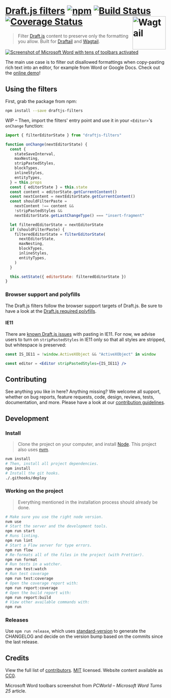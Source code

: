 # [Draft.js filters](https://thibaudcolas.github.io/draftjs-filters/) [![npm](https://img.shields.io/npm/v/draftjs-filters.svg?style=flat-square)](https://www.npmjs.com/package/draftjs-filters) [![Build Status](https://travis-ci.org/thibaudcolas/draftjs-filters.svg?branch=master)](https://travis-ci.org/thibaudcolas/draftjs-filters) [![Coverage Status](https://coveralls.io/repos/github/thibaudcolas/draftjs-filters/badge.svg)](https://coveralls.io/github/thibaudcolas/draftjs-filters) [<img src="https://cdn.rawgit.com/springload/awesome-wagtail/ac912cc661a7099813f90545adffa6bb3e75216c/logo.svg" width="104" align="right" alt="Wagtail">](https://wagtail.io/)

> Filter [Draft.js](https://facebook.github.io/draft-js/) content to preserve only the formatting you allow. Built for [Draftail](https://github.com/springload/draftail) and [Wagtail](https://github.com/wagtail/wagtail).

[![Screenshot of Microsoft Word with tens of toolbars activated](https://thibaudcolas.github.io/draftjs-filters/word-toolbars-overload.jpg)](https://thibaudcolas.github.io/draftjs-filters)

The main use case is to filter out disallowed formattings when copy-pasting rich text into an editor, for example from Word or Google Docs. Check out the [online demo](https://thibaudcolas.github.io/draftjs-filters)!

## Using the filters

First, grab the package from npm:

```sh
npm install --save draftjs-filters
```

WIP – Then, import the filters' entry point and use it in your `<Editor>`'s `onChange` function:

```js
import { filterEditorState } from "draftjs-filters"

function onChange(nextEditorState) {
  const {
    stateSaveInterval,
    maxNesting,
    stripPastedStyles,
    blockTypes,
    inlineStyles,
    entityTypes,
  } = this.props
  const { editorState } = this.state
  const content = editorState.getCurrentContent()
  const nextContent = nextEditorState.getCurrentContent()
  const shouldFilterPaste =
    nextContent !== content &&
    !stripPastedStyles &&
    nextEditorState.getLastChangeType() === "insert-fragment"

  let filteredEditorState = nextEditorState
  if (shouldFilterPaste) {
    filteredEditorState = filterEditorState(
      nextEditorState,
      maxNesting,
      blockTypes,
      inlineStyles,
      entityTypes,
    )
  }

  this.setState({ editorState: filteredEditorState })
}
```

### Browser support and polyfills

The Draft.js filters follow the browser support targets of Draft.js. Be sure to have a look at the [Draft.js required polyfills](https://facebook.github.io/draft-js/docs/advanced-topics-issues-and-pitfalls).

#### IE11

There are [known Draft.js issues](https://github.com/facebook/draft-js/issues/986) with pasting in IE11. For now, we advise users to turn on `stripPastedStyles` in IE11 only so that all styles are stripped, but whitespace is preserved:

```jsx
const IS_IE11 = !window.ActiveXObject && "ActiveXObject" in window

const editor = <Editor stripPastedStyles={IS_IE11} />
```

## Contributing

See anything you like in here? Anything missing? We welcome all support, whether on bug reports, feature requests, code, design, reviews, tests, documentation, and more. Please have a look at our [contribution guidelines](.github/CONTRIBUTING.md).

## Development

### Install

> Clone the project on your computer, and install [Node](https://nodejs.org). This project also uses [nvm](https://github.com/creationix/nvm).

```sh
nvm install
# Then, install all project dependencies.
npm install
# Install the git hooks.
./.githooks/deploy
```

### Working on the project

> Everything mentioned in the installation process should already be done.

```sh
# Make sure you use the right node version.
nvm use
# Start the server and the development tools.
npm run start
# Runs linting.
npm run lint
# Start a Flow server for type errors.
npm run flow
# Re-formats all of the files in the project (with Prettier).
npm run format
# Run tests in a watcher.
npm run test:watch
# Run test coverage
npm run test:coverage
# Open the coverage report with:
npm run report:coverage
# Open the build report with:
npm run report:build
# View other available commands with:
npm run
```

### Releases

Use `npm run release`, which uses [standard-version](https://github.com/conventional-changelog/standard-version) to generate the CHANGELOG and decide on the version bump based on the commits since the last release.

## Credits

View the full list of [contributors](https://github.com/springload/draftail/graphs/contributors). [MIT](LICENSE) licensed. Website content available as [CC0](https://creativecommons.org/publicdomain/zero/1.0/).

Microsoft Word toolbars screenshot from _PCWorld – Microsoft Word Turns 25_ article.
